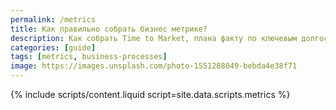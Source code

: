 ```yaml
---
permalink: /metrics
title: Как правильно собрать бизнес метрике?
description: Как собрать Time to Market, плана факту по ключевым долгосрочным задачам, плана факту по сроку реализации ключевых проектов 
categories: [guide]
tags: [metrics, business-processes]
image: https://images.unsplash.com/photo-1551288049-bebda4e38f71
---
```


{% include scripts/content.liquid
script=site.data.scripts.metrics
%}

